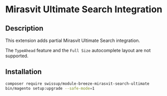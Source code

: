 # Mirasvit Ultimate Search Integration

## Description

This extension adds partial Mirasvit Ultimate Search integration.

The `TypeAhead` feature and the `Full Size` autocomplete layout are not supported.

## Installation

```bash
composer require swissup/module-breeze-mirasvit-search-ultimate
bin/magento setup:upgrade --safe-mode=1
```
